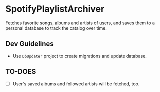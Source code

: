 # SpotifyPlaylistArchiver

Fetches favorite songs, albums and artists of users, and saves them to a personal database
to track the catalog over time.

## Dev Guidelines

* Use `DbUpdater` project to create migrations and update database.

## TO-DOES

- [ ] User's saved albums and followed artists will be fetched, too.